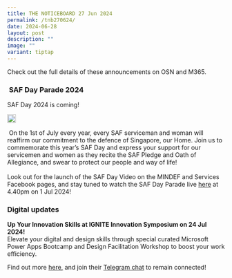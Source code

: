 ```yaml
---
title: THE NOTICEBOARD 27 Jun 2024
permalink: /tnb270624/
date: 2024-06-28
layout: post
description: ""
image: ""
variant: tiptap
---
```

<p>Check out the full details of these announcements on OSN and M365.</p>
<h3>&nbsp;<strong>SAF Day Parade 2024</strong></h3>
<p>SAF Day 2024 is coming!</p>
<div class="isomer-image-wrapper">
<img style="box-sizing: border-box; vertical-align: text-bottom; border-style: none; background-image: initial; background-position: initial; background-repeat: no-repeat; background-attachment: initial; background-origin: initial; background-clip: initial; background-color: rgb(255, 255, 255); background-size: calc(1.25*var(--message-text-size, 1rem)); color: rgba(0, 0, 0, 0); display: inline-block; width: calc(1.25*var(--message-text-size, 1rem)); height: calc(1.25*var(--message-text-size, 1rem)); margin-inline-end: 1px; overflow: hidden; flex-shrink: 0; user-select: text; -webkit-user-drag: none; font-family: Roboto, -apple-system, BlinkMacSystemFont, &quot;Apple Color Emoji&quot;, &quot;Segoe UI&quot;, Oxygen, Ubuntu, Cantarell, &quot;Fira Sans&quot;, &quot;Droid Sans&quot;, &quot;Helvetica Neue&quot;, sans-serif; font-size: 16px; font-style: normal; font-variant-ligatures: normal; font-variant-caps: normal; font-weight: 400; letter-spacing: normal; orphans: 2; text-align: start; text-indent: 0px; text-transform: none; widows: 2; word-spacing: 0px; -webkit-text-stroke-width: 0px; white-space: pre-wrap; text-decoration-thickness: initial; text-decoration-style: initial; text-decoration-color: initial;" height="auto" width="100%" alt="🎉" src="https://web.telegram.org/a/img-apple-64/1f389.png">
</div>
<p>&nbsp;On the 1st of July every year, every SAF serviceman and woman will
reaffirm our commitment to the defence of Singapore, our Home. Join us
to commemorate this year’s SAF Day and express your support for our servicemen
and women as they recite the SAF Pledge and Oath of Allegiance, and swear
to protect our people and way of life!
<br>
<br>Look out for the launch of the SAF Day Video on the MINDEF and Services
Facebook pages, and stay tuned to watch the SAF Day Parade live <a href="https://go.gov.sg/safday24" class="text-entity-link" rel="noopener noreferrer" target="_blank">here</a>&nbsp;at
4.40pm on 1 Jul 2024!</p>
<h3>Digital updates</h3>
<p><strong>Up Your Innovation Skills at IGNITE Innovation Symposium on 24 Jul 2024! </strong>
<br>Elevate your digital and design skills through special curated Microsoft
Power Apps Bootcamp and Design Facilitation Workshop to boost your work
efficiency.</p>
<p>Find out more <a href="https://go.gov.sg/iis24-edm3" class="text-entity-link" rel="noopener noreferrer" target="_blank">here,</a>&nbsp;and join their <a href="https://go.gov.sg/iis24-telegram-bot" class="text-entity-link" rel="noopener noreferrer" target="_blank">Telegram chat</a>&nbsp;to
remain connected!</p>